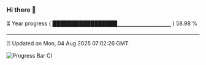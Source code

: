 ### Hi there 👋

⏳ Year progress { █████████████████▁▁▁▁▁▁▁▁▁▁▁▁▁ } 58.98 %

---

⏰ Updated on Mon, 04 Aug 2025 07:02:26 GMT

![Progress Bar CI](https://github.com/IshwaranRudhara/GIT-ACTION/workflows/Progress%20Bar%20CI/badge.svg)

